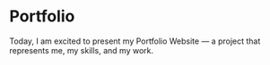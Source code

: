 # Portfolio
Today, I am excited to present my Portfolio Website — a project that represents me, my skills, and my work.
